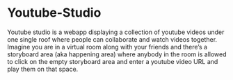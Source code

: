 # Youtube-Studio
Youtube studio is a webapp displaying a collection of youtube videos under one single roof where people can collaborate and watch videos together. Imagine you are in a virtual room along with your friends and there’s a storyboard area (aka happening area) where anybody in the room is allowed to click on the empty storyboard area and enter a youtube video URL and play them on that space.
